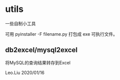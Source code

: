 # utils
一些自制小工具

可用 pyinstaller -F filename.py 打包成 exe 可执行文件。

## db2excel/mysql2excel
将MySQL的查询结果转存到Excel



Leo.Liu
2020/01/16
